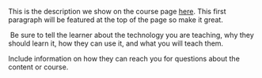 This is the description we show on the course page [here](https://lab.github.com/vovan4uk1983/voloshanskuy.v.v.). This first paragraph will be featured at the top of the page so make it great.
​

​
Be sure to tell the learner about the technology you are teaching, why they should learn it, how they can use it, and what you will teach them.
​


Include information on how they can reach you for questions about the content or course. 